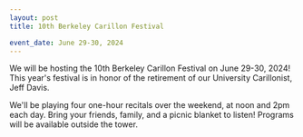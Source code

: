 ```yaml
---
layout: post
title: 10th Berkeley Carillon Festival

event_date: June 29-30, 2024
---
```


We will be hosting the 10th Berkeley Carillon Festival on June 29-30, 2024! This year's festival is in honor of the retirement of our University Carillonist, Jeff Davis.

We'll be playing four one-hour recitals over the weekend, at noon and 2pm each day. Bring your friends, family, and a picnic blanket to listen! Programs will be available outside the tower.
